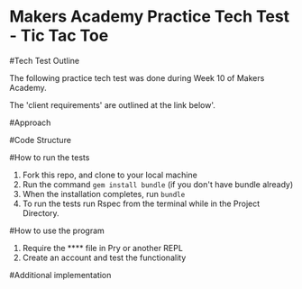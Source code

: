 # Makers Academy Practice Tech Test - Tic Tac Toe

#Tech Test Outline

The following practice tech test was done during Week 10 of Makers Academy.

The 'client requirements' are outlined at the link below'.


#Approach


#Code Structure



#How to run the tests

1. Fork this repo, and clone to your local machine
2. Run the command `gem install bundle` (if you don't have bundle already)
3. When the installation completes, run `bundle`
4. To run the tests run Rspec from the terminal while in the Project Directory.

#How to use the program

1. Require the **** file in Pry or another REPL
2. Create an account and test the functionality



#Additional implementation
